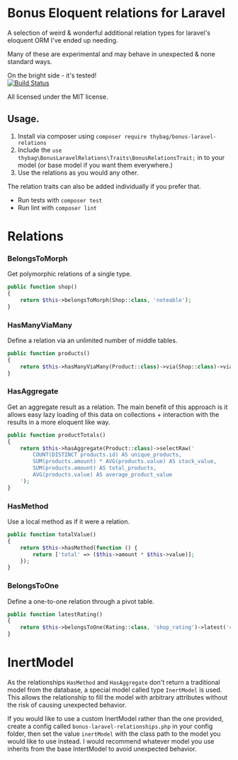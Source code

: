 # Bonus Eloquent relations for Laravel

A selection of weird & wonderful additional relation types for laravel's eloquent ORM I've ended up needing.

Many of these are experimental and may behave in unexpected & none standard ways.

On the bright side - it's tested!       
[![Build Status](https://travis-ci.org/thybag/bonus-laravel-relations.svg?branch=master)](https://travis-ci.org/thybag/bonus-laravel-relations)
 
All licensed under the MIT license.

## Usage.

1. Install via composer using `composer require thybag/bonus-laravel-relations`
2. Include the `use thybag\BonusLaravelRelations\Traits\BonusRelationsTrait;` in to your model (or base model if you want them everywhere.)
3. Use the relations as you would any other.

The relation traits can also be added individually if you prefer that.

* Run tests with `composer test`
* Run lint with `composer lint`

# Relations 

### BelongsToMorph
Get polymorphic relations of a single type.

```php
public function shop()
{
    return $this->belongsToMorph(Shop::class, 'noteable');
}
```

### HasManyViaMany
Define a relation via an unlimited number of middle tables.

```php
public function products()
{
    return $this->hasManyViaMany(Product::class)->via(Shop::class)->via(Franchise::class);
}
```

### HasAggregate
Get an aggregate result as a relation. The main benefit of this approach is it allows easy lazy loading of this data on collections + interaction with the results in a more eloquent like way.

```php
public function productTotals()
{
    return $this->hasAggregate(Product::class)->selectRaw('
        COUNT(DISTINCT products.id) AS unique_products,
        SUM(products.amount) * AVG(products.value) AS stock_value,
        SUM(products.amount) AS total_products,
        AVG(products.value) AS average_product_value
    ');
}
```

### HasMethod
Use a local method as if it were a relation.

```php
public function totalValue()
{
    return $this->hasMethod(function () {
        return ['total' => ($this->amount * $this->value)];
    });
}
```

### BelongsToOne
Define a one-to-one relation through a pivot table.

```php
public function latestRating()
{
    return $this->belongsToOne(Rating::class, 'shop_rating')->latest('created_at');
}
```

# InertModel

As the relationships `HasMethod` and `HasAggregate` don't return a traditional model from the database, a special model called type `InertModel` is used. This allows the relationship to fill the model with arbitrary attributes without the risk of causing unexpected behavior.

If you would like to use a custom InertModel rather than the one provided, create a config called `bonus-laravel-relationships.php` in your config folder, then set the value `inertModel` with the class path to the model you would like to use instead. I would recommend whatever model you use inherits from the base IntertModel to avoid unexpected behavior.